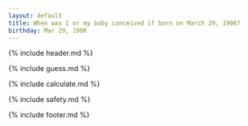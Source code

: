 ```yaml
---
layout: default
title: When was I or my baby conceived if born on March 29, 1906?
birthday: Mar 29, 1906
---
```


{% include header.md %}

{% include guess.md %}

{% include calculate.md %}

{% include safety.md %}

{% include footer.md %}



